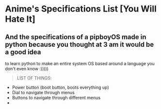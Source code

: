 # Anime's Specifications List [You Will Hate It]
## And the specifications of a pipboyOS made in python because you thought at 3 am it would be a good idea
to learn python to make an entire system OS based around a language you don't even know :)))))

> LIST OF THINGS:
- Power button (boot button, boots everything up)
- Dial to navigate through menus
- Buttons to navigate through different menus
- 